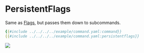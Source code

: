 # PersistentFlags

Same as [Flags](./flags.md), but passes them down to subcommands.

```yaml
{{#include ../../../../example/command.yaml:command}}
{{#include ../../../../example/command.yaml:persistentflags}}
```

![](./persistentflags.cast)
